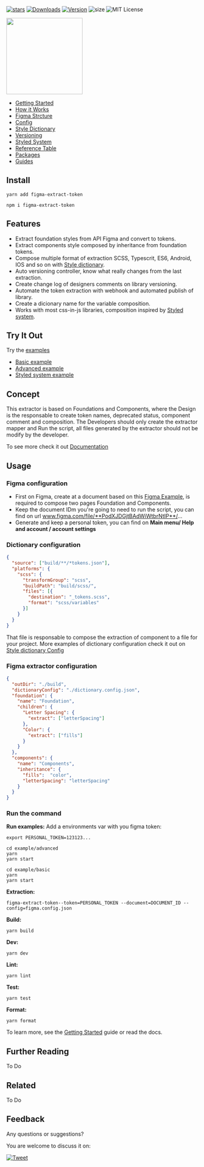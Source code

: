 [![stars][]][github] [![Downloads][]][npm] [![Version][]][npm] ![size][]
![MIT License][license]

[version]: https://flat.badgen.net/npm/v/figma-extract-token
[downloads]: https://flat.badgen.net/npm/d/figma-extract-token
[license]: https://flat.badgen.net/badge/license/MIT/blue
[stars]: https://flat.badgen.net/github/stars/RobsonMathias/figma-extract-token
[size]: https://flat.badgen.net/bundlephobia/minzip/figma-extract-token
[npm]: https://npmjs.com/package/figma-extract-token
[github]: https://github.com/RobsonMathias/figma-extract-token

<img src='https://robsonmathias.github.io/figma-extract-token/images/figma-extraction.png' width='200' height='auto' />

- [Getting Started](https://robsonmathias.github.io/figma-extract-token/getting-started)
- [How it Works](https://robsonmathias.github.io/figma-extract-token/how-it-works)
- [Figma Strcture](https://robsonmathias.github.io/figma-extract-token/figma-structure)
- [Config](https://robsonmathias.github.io/figma-extract-token/configuration)
- [Style Dictionary](https://robsonmathias.github.io/figma-extract-token/styled-dictionary)
- [Versioning](https://robsonmathias.github.io/figma-extract-token/versioning)
- [Styled System](https://robsonmathias.github.io/figma-extract-token/styled-system)
- [Reference Table](https://robsonmathias.github.io/figma-extract-token/table)
- [Packages](https://robsonmathias.github.io/figma-extract-token/packages)
- [Guides](https://robsonmathias.github.io/figma-extract-token/guides)

## Install

```
yarn add figma-extract-token

npm i figma-extract-token
```

## Features

- Extract foundation styles from API Figma and convert to tokens.
- Extract components style composed by inheritance from foundation tokens.
- Compose multiple format of extraction SCSS, Typescrit, ES6, Android, IOS and
  so on with [Style dictionary](https://amzn.github.io/style-dictionary/#/).
- Auto versioning controller, know what really changes from the last extraction.
- Create change log of designers comments on library versioning.
- Automate the token extraction with webhook and automated publish of library.
- Create a dicionary name for the variable composition.
- Works with most css-in-js libraries, composition inspired by
  [Styled system](https://github.com/styled-system).

## Try It Out

Try the
[examples](https://github.com/RobsonMathias/figma-extract-token/tree/master/examples)

- [Basic example](https://github.com/RobsonMathias/figma-extract-token/tree/master/examples/basic)
- [Advanced example](https://github.com/RobsonMathias/figma-extract-token/tree/master/examples/basic)
- [Styled system example](https://github.com/RobsonMathias/figma-extract-token/tree/master/examples/basic)

## Concept

This extractor is based on Foundations and Components, where the Design is the
responsable to create token names, deprecated status, component comment and
composition. The Developers should only create the extractor mapper and Run the
script, all files generated by the extractor should not be modify by the
developer.

To see more check it out
[Documentation](https://robsonmathias.github.io/figma-extract-token/)

## Usage

### Figma configuration

- First on Figma, create at a document based on this
  [Figma Example](https://www.figma.com/file/PodXJDGjtBAdWiWtbrNtIP/POC-Design-Tokens-Extract?node-id=0%3A1),
  is required to compose two pages Foundation and Components.
- Keep the document IDm you're going to need to run the script, you can find on
  url www.figma.com/file/**PodXJDGjtBAdWiWtbrNtIP**/...
- Generate and keep a personal token, you can find on **Main menu/ Help and
  account / account settings**

### Dictionary configuration

```dictionary.config.json
{
  "source": ["build/**/*tokens.json"],
  "platforms": {
    "scss": {
      "transformGroup": "scss",
      "buildPath": "build/scss/",
      "files": [{
        "destination": "_tokens.scss",
        "format": "scss/variables"
      }]
    }
  }
}
```

That file is responsable to compose the extraction of component to a file for
your project. More examples of dictionary configuration check it out on
[Style dictionary Config](https://amzn.github.io/style-dictionary/#/config)

### Figma extractor configuration

```figma.config.json
{
  "outDir": "./build",
  "dictionaryConfig": "./dictionary.config.json",
  "foundation": {
    "name": "Foundation",
    "children": {
      "Letter Spacing": {
        "extract": ["letterSpacing"]
      },
      "Color": {
        "extract": ["fills"]
      }
    }
  },
  "components": {
    "name": "Components",
    "inheritance": {
      "fills":  "color",
      "letterSpacing": "letterSpacing"
    }
  }
}

```

### Run the command

**Run examples:** Add a environments var with you figma token:

```
export PERSONAL_TOKEN=123123...
```

```
cd example/advanced
yarn
yarn start
```

```
cd example/basic
yarn
yarn start
```

**Extraction:**

```
figma-extract-token--token=PERSONAL_TOKEN --document=DOCUMENT_ID --config=figma.config.json
```

**Build:**

```
yarn build
```

**Dev:**

```
yarn dev
```

**Lint:**

```
yarn lint
```

**Test:**

```
yarn test
```

**Format:**

```
yarn format
```

To learn more, see the
[Getting Started](https://robsonmathias.github.io/figma-extract-token/getting-started)
guide or read the docs.

## Further Reading

To Do

## Related

To Do

## Feedback

Any questions or suggestions?

You are welcome to discuss it on:

[![Tweet](https://img.shields.io/twitter/url/http/shields.io.svg?style=social)](https://twitter.com/robsondmathias)
